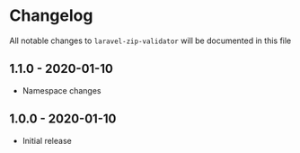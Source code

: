 # Changelog

All notable changes to `laravel-zip-validator` will be documented in this file

## 1.1.0 - 2020-01-10

- Namespace changes

## 1.0.0 - 2020-01-10

- Initial release
